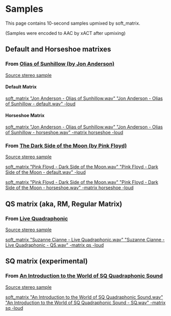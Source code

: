 # Samples

This page contains 10-second samples upmixed by soft_matrix.

(Samples were encoded to AAC by xACT after upmixing)

## Default and Horseshoe matrixes

### From [Olias of Sunhillow (by Jon Anderson)](https://en.wikipedia.org/wiki/Olias_of_Sunhillow)

[Source stereo sample](https://github.com/GWBasic/soft_matrix/raw/main/Documentation/Samples/Jon%20Anderson%20-%20Olias%20of%20Sunhillow.m4a)

#### Default Matrix

[soft_matrix "Jon Anderson - Olias of Sunhillow.wav" "Jon Anderson - Olias of Sunhillow - default.wav" -loud](https://github.com/GWBasic/soft_matrix/raw/main/Documentation/Samples%2FJon%20Anderson%20-%20Olias%20of%20Sunhillow%20-%20default.m4a)

#### Horseshoe Matrix

[soft_matrix "Jon Anderson - Olias of Sunhillow.wav" "Jon Anderson - Olias of Sunhillow - horseshoe.wav" -matrix horseshoe -loud](https://github.com/GWBasic/soft_matrix/raw/main/Documentation/Samples%2FJon%20Anderson%20-%20Olias%20of%20Sunhillow%20-%20horseshoe.m4a)

### From [The Dark Side of the Moon (by Pink Floyd)](https://en.wikipedia.org/wiki/The_Dark_Side_of_the_Moon)

[Source stereo sample](https://github.com/GWBasic/soft_matrix/raw/main/Documentation/Samples%2FPink%20Floyd%20-%20Dark%20Side%20of%20the%20Moon.m4a)

[soft_matrix "Pink Floyd - Dark Side of the Moon.wav" "Pink Floyd - Dark Side of the Moon - default.wav" -loud](https://github.com/GWBasic/soft_matrix/raw/main/Documentation/Samples%2FPink%20Floyd%20-%20Dark%20Side%20of%20the%20Moon%20-%20default.m4a)

[soft_matrix "Pink Floyd - Dark Side of the Moon.wav" "Pink Floyd - Dark Side of the Moon - horseshoe.wav" -matrix horseshoe -loud](https://github.com/GWBasic/soft_matrix/raw/main/Documentation/Samples%2FPink%20Floyd%20-%20Dark%20Side%20of%20the%20Moon%20-%20horseshoe.m4a)

## QS matrix (aka, RM, Regular Matrix)

### From [Live Quadraphonic](https://www.cykik.com/quad/ciani)

[Source stereo sample](https://github.com/GWBasic/soft_matrix/raw/main/Documentation/Samples%2FSuzanne%20Cianne%20-%20Live%20Quadraphonic.m4a)

[soft_matrix "Suzanne Cianne - Live Quadraphonic.wav" "Suzanne Cianne - Live Quadraphonic - QS.wav" -matrix qs -loud](https://github.com/GWBasic/soft_matrix/raw/main/Documentation/Samples%2FSuzanne%20Cianne%20-%20Live%20Quadraphonic%20-%20QS.m4a)

## SQ matrix (experimental)

### From [An Introduction to the World of SQ Quadraphonic Sound](https://www.youtube.com/watch?v=WMALh1tMklQ)

[Source stereo sample](https://github.com/GWBasic/soft_matrix/raw/main/Documentation/Samples%2FAn%20Introduction%20to%20the%20World%20of%20SQ%20Quadraphonic%20Sound.m4a)

[soft_matrix "An Introduction to the World of SQ Quadraphonic Sound.wav" "An Introduction to the World of SQ Quadraphonic Sound - SQ.wav" -matrix sq -loud](https://github.com/GWBasic/soft_matrix/raw/main/Documentation/Samples%2FAn%20Introduction%20to%20the%20World%20of%20SQ%20Quadraphonic%20Sound%20-%20SQ.m4a)
